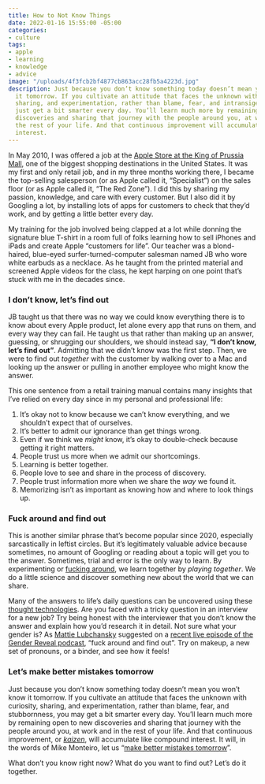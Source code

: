 ```yaml
---
title: How to Not Know Things
date: 2022-01-16 15:55:00 -05:00
categories:
- culture
tags:
- apple
- learning
- knowledge
- advice
image: "/uploads/4f3fcb2bf4877cb863acc28fb5a4223d.jpg"
description: Just because you don’t know something today doesn’t mean you won’t know
  it tomorrow. If you cultivate an attitude that faces the unknown with curiosity,
  sharing, and experimentation, rather than blame, fear, and intransigence, you might
  just get a bit smarter every day. You’ll learn much more by remaining open to new
  discoveries and sharing that journey with the people around you, at work and in
  the rest of your life. And that continuous improvement will accumulate like compound
  interest.
---
```


In May 2010, I was offered a job at the [Apple Store at the King of Prussia Mall](https://www.apple.com/retail/kingofprussia/), one of the biggest shopping destinations in the United States. It was my first and only retail job, and in my three months working there, I became the top-selling salesperson (or as Apple called it, “Specialist”) on the sales floor (or as Apple called it, “The Red Zone”). I did this by sharing my passion, knowledge, and care with every customer. But I also did it by Googling a lot, by installing lots of apps for customers to check that they’d work, and by getting a little better every day.

My training for the job involved being clapped at a lot while donning the signature blue T-shirt in a room full of folks learning how to sell iPhones and iPads and create Apple “customers for life”. Our teacher was a blond-haired, blue-eyed surfer-turned-computer salesman named JB who wore white earbuds as a necklace. As he taught from the printed material and screened Apple videos for the class, he kept harping on one point that’s stuck with me in the decades since.

### I don’t know, let’s find out

JB taught us that there was no way we could know everything there is to know about every Apple product, let alone every app that runs on them, and every way they can fail. He taught us that rather than making up an answer, guessing, or shrugging our shoulders, we should instead say, **“I don’t know, let’s find out”**. Admitting that we didn’t know was the first step. Then, we were to find out *together* with the customer by walking over to a Mac and looking up the answer or pulling in another employee who might know the answer.

This one sentence from a retail training manual contains many insights that I’ve relied on every day since in my personal and professional life:

1. It’s okay not to know because we can’t know everything, and we shouldn’t expect that of ourselves.
2. It’s better to admit our ignorance than get things wrong.
3. Even if we think we *might* know, it’s okay to double-check because getting it right matters.
4. People trust us more when we admit our shortcomings.
5. Learning is better together.
6. People love to see and share in the process of discovery.
7. People trust information more when we share the *way* we found it.
8. Memorizing isn’t as important as knowing how and where to look things up.

### Fuck around and find out

This is another similar phrase that’s become popular since 2020, especially sarcastically in leftist circles. But it’s legitimately valuable advice because sometimes, no amount of Googling or reading about a topic will get you to the answer. Sometimes, trial and error is the only way to learn. By experimenting or [fucking around](https://knowyourmeme.com/memes/fuck-around-and-find-out), we learn together by *playing together*. We do a little science and discover something new about the world that we can share.

Many of the answers to life’s daily questions can be uncovered using these [thought technologies](/thought-technology/). Are you faced with a tricky question in an interview for a new job? Try being honest with the interviewer that you don’t know the answer and explain how you’d research it in detail. Not sure what your gender is? As [Mattie Lubchansky](https://twitter.com/Lubchansky) suggested on a [recent live episode of the Gender Reveal podcast](https://gender.libsyn.com/episode-102-live-in-nyc), “fuck around and find out”. Try on makeup, a new set of pronouns, or a binder, and see how it feels!

### Let’s make better mistakes tomorrow

Just because you don’t know something today doesn’t mean you won’t know it tomorrow. If you cultivate an attitude that faces the unknown with curiosity, sharing, and experimentation, rather than blame, fear, and stubbornness, you may get a bit smarter every day. You’ll learn much more by remaining open to new discoveries and sharing that journey with the people around you, at work and in the rest of your life. And that continuous improvement, or *[kaizen](https://en.wikipedia.org/wiki/Kaizen)*, will accumulate like compound interest. It will, in the words of Mike Monteiro, let us “[make better mistakes tomorrow](https://www.flickr.com/photos/jenbee/3349368144/)”.  

What don’t you know right now? What do you want to find out? Let’s do it together.